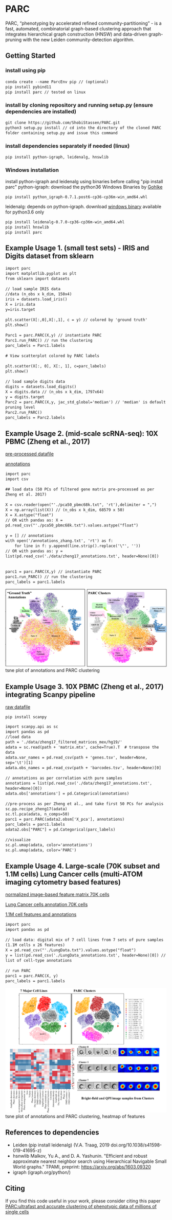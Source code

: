 # PARC
PARC, “phenotyping by accelerated refined community-partitioning” - is a fast, automated, combinatorial  graph-based clustering approach that integrates hierarchical graph construction (HNSW) and data-driven graph-pruning with the new Leiden community-detection algorithm.

## Getting Started
### install using pip
```
conda create --name ParcEnv pip // (optional)
pip install pybind11 
pip install parc // tested on linux
```
### install by cloning repository and running setup.py (ensure dependencies are installed)
```
git clone https://github.com/ShobiStassen/PARC.git 
python3 setup.py install // cd into the directory of the cloned PARC folder containing setup.py and issue this command
```

### install dependencies separately if needed (linux)
```
pip install python-igraph, leidenalg, hnswlib
```

### Windows installation

install python-igraph and leidenalg using binaries before calling "pip install parc"
python-igraph: download the python36 Windows Binaries by [Gohlke](http://www.lfd.uci.edu/~gohlke/pythonlibs) 
```
pip install python_igraph-0.7.1.post6-cp36-cp36m-win_amd64.whl 
```
leidenalg: depends on python-igraph. download [windows binary](https://pypi.org/project/leidenalg/#files) available for python3.6 only
```
pip install leidenalg-0.7.0-cp36-cp36m-win_amd64.whl
pip install hnswlib
pip install parc
```
 
## Example Usage 1. (small test sets) - IRIS and Digits dataset from sklearn

```
import parc
import matplotlib.pyplot as plt
from sklearn import datasets

// load sample IRIS data
//data (n_obs x k_dim, 150x4)
iris = datasets.load_iris()
X = iris.data
y=iris.target

plt.scatter(X[:,0],X[:,1], c = y) // colored by 'ground truth'
plt.show()

Parc1 = parc.PARC(X,y) // instantiate PARC
Parc1.run_PARC() // run the clustering
parc_labels = Parc1.labels

# View scatterplot colored by PARC labels

plt.scatter(X[:, 0], X[:, 1], c=parc_labels)
plt.show()

// load sample digits data
digits = datasets.load_digits()
X = digits.data // (n_obs x k_dim, 1797x64) 
y = digits.target
Parc2 = parc.PARC(X,y, jac_std_global='median') // 'median' is default pruning level
Parc2.run_PARC()
parc_labels = Parc2.labels

```
## Example Usage 2. (mid-scale scRNA-seq): 10X PBMC (Zheng et al., 2017)
[pre-processed datafile](https://drive.google.com/file/d/1H4gOZ09haP_VPCwsYxZt4vf3hJ1GZj3b/view?usp=sharing)

[annotations](Datasets/annotations_zhang.txt)

```
import parc
import csv

## load data (50 PCs of filtered gene matrix pre-processed as per Zheng et al. 2017)

X = csv.reader(open("'./pca50_pbmc68k.txt", 'rt'),delimiter = ",")
X = np.array(list(X)) // (n_obs x k_dim, 68579 x 50)
X = X.astype("float")
// OR with pandas as: X = pd.read_csv("'./pca50_pbmc68k.txt").values.astype("float")

y = [] // annotations
with open('/annotations_zhang.txt', 'rt') as f: 
    for line in f: y.append(line.strip().replace('\"', ''))
// OR with pandas as: y =  list(pd.read_csv('./data/zheng17_annotations.txt', header=None)[0])   


parc1 = parc.PARC(X,y) // instantiate PARC
parc1.run_PARC() // run the clustering
parc_labels = parc1.labels 
```
![](Images/10X_PBMC_PARC_andGround.png) tsne plot of annotations and PARC clustering

## Example Usage 3. 10X PBMC (Zheng et al., 2017) integrating Scanpy pipeline

[raw datafile](https://github.com/10XGenomics/single-cell-3prime-paper/tree/master/pbmc68k_analysis)

```
pip install scanpy
```

```
import scanpy.api as sc
import pandas as pd
//load data
path = './data/zheng17_filtered_matrices_mex/hg19/'
adata = sc.read(path + 'matrix.mtx', cache=True).T  # transpose the data
adata.var_names = pd.read_csv(path + 'genes.tsv', header=None, sep='\t')[1]
adata.obs_names = pd.read_csv(path + 'barcodes.tsv', header=None)[0]

// annotations as per correlation with pure samples
annotations = list(pd.read_csv('./data/zheng17_annotations.txt', header=None)[0])
adata.obs['annotations'] = pd.Categorical(annotations)

//pre-process as per Zheng et al., and take first 50 PCs for analysis
sc.pp.recipe_zheng17(adata)
sc.tl.pca(adata, n_comps=50)
parc1 = parc.PARC(adata2.obsm['X_pca'], annotations)
parc_labels = parc1.labels
adata2.obs["PARC"] = pd.Categorical(parc_labels)

//visualize
sc.pl.umap(adata, color='annotations')
sc.pl.umap(adata, color='PARC')
```
## Example Usage 4. Large-scale (70K subset and 1.1M cells) Lung Cancer cells (multi-ATOM imaging cytometry based features)

[normalized image-based feature matrix 70K cells](https://drive.google.com/open?id=1LeFjxGlaoaZN9sh0nuuMFBK0bvxPiaUz)

[Lung Cancer cells annotation 70K cells](https://drive.google.com/open?id=1iwXQkdwEwplhZ1v0jYWnu2CHziOt_D9C)

[1.1M cell features and annotations](https://data.mendeley.com/datasets/nnbfwjvmvw/draft?a=dae895d4-25cd-4bdf-b3e4-57dd31c11e37)

```
import parc
import pandas as pd

// load data: digital mix of 7 cell lines from 7 sets of pure samples (1.1M cells x 26 features)
X = pd.read_csv("'./LungData.txt").values.astype("float") 
y = list(pd.read_csv('./LungData_annotations.txt', header=None)[0]) // list of cell-type annotations

// run PARC
parc1 = parc.PARC(X, y)
parc_labels = parc1.labels

```
![](Images/70K_Lung_github_overview.png) tsne plot of annotations and PARC clustering, heatmap of features

## References to dependencies 
- Leiden (pip install leidenalg) (V.A. Traag, 2019 doi.org/10.1038/s41598-019-41695-z)
- hsnwlib Malkov, Yu A., and D. A. Yashunin. "Efficient and robust approximate nearest neighbor search using Hierarchical Navigable Small   World graphs." TPAMI, preprint: https://arxiv.org/abs/1603.09320
- igraph (igraph.org/python/)

## Citing
If you find this code useful in your work, please consider citing this paper [PARC:ultrafast and accurate clustering of phenotypic data of millions of single cells](https://doi.org/10.1101/765628)
